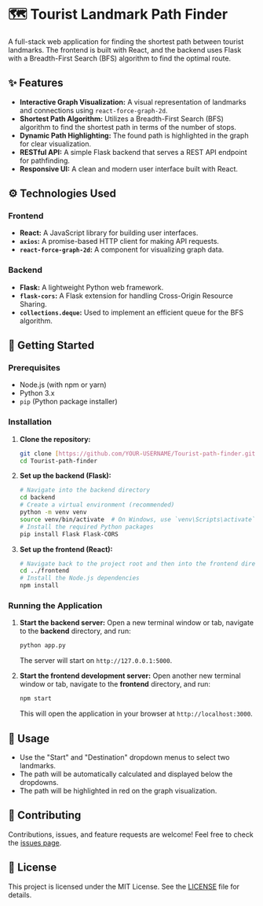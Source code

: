 # 🗺️ Tourist Landmark Path Finder

A full-stack web application for finding the shortest path between tourist landmarks. The frontend is built with React, and the backend uses Flask with a Breadth-First Search (BFS) algorithm to find the optimal route.

## ✨ Features

- **Interactive Graph Visualization:** A visual representation of landmarks and connections using `react-force-graph-2d`.
- **Shortest Path Algorithm:** Utilizes a Breadth-First Search (BFS) algorithm to find the shortest path in terms of the number of stops.
- **Dynamic Path Highlighting:** The found path is highlighted in the graph for clear visualization.
- **RESTful API:** A simple Flask backend that serves a REST API endpoint for pathfinding.
- **Responsive UI:** A clean and modern user interface built with React.

## ⚙️ Technologies Used

### Frontend
- **React:** A JavaScript library for building user interfaces.
- **`axios`:** A promise-based HTTP client for making API requests.
- **`react-force-graph-2d`:** A component for visualizing graph data.

### Backend
- **Flask:** A lightweight Python web framework.
- **`flask-cors`:** A Flask extension for handling Cross-Origin Resource Sharing.
- **`collections.deque`:** Used to implement an efficient queue for the BFS algorithm.

## 🚀 Getting Started

### Prerequisites

- Node.js (with npm or yarn)
- Python 3.x
- `pip` (Python package installer)

### Installation

1.  **Clone the repository:**
    ```bash
    git clone [https://github.com/YOUR-USERNAME/Tourist-path-finder.git](https://github.com/YOUR-USERNAME/Tourist-path-finder.git)
    cd Tourist-path-finder
    ```

2.  **Set up the backend (Flask):**
    ```bash
    # Navigate into the backend directory
    cd backend  
    # Create a virtual environment (recommended)
    python -m venv venv
    source venv/bin/activate  # On Windows, use `venv\Scripts\activate`
    # Install the required Python packages
    pip install Flask Flask-CORS
    ```

3.  **Set up the frontend (React):**
    ```bash
    # Navigate back to the project root and then into the frontend directory
    cd ../frontend
    # Install the Node.js dependencies
    npm install 
    ```

### Running the Application

1.  **Start the backend server:**
    Open a new terminal window or tab, navigate to the **backend** directory, and run:
    ```bash
    python app.py
    ```
    The server will start on `http://127.0.0.1:5000`.

2.  **Start the frontend development server:**
    Open another new terminal window or tab, navigate to the **frontend** directory, and run:
    ```bash
    npm start
    ```
    This will open the application in your browser at `http://localhost:3000`.

## 📌 Usage

- Use the "Start" and "Destination" dropdown menus to select two landmarks.
- The path will be automatically calculated and displayed below the dropdowns.
- The path will be highlighted in red on the graph visualization.

## 🤝 Contributing

Contributions, issues, and feature requests are welcome! Feel free to check the [issues page](https://github.com/YOUR-USERNAME/Tourist-path-finder/issues).

## 📄 License

This project is licensed under the MIT License. See the [LICENSE](LICENSE) file for details.
